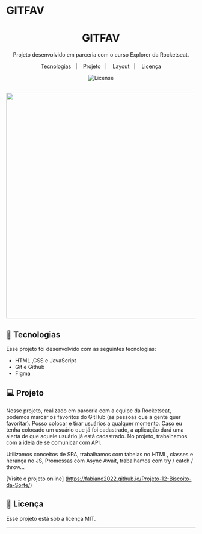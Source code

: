 # GITFAV

<h1 align="center"> GITFAV </h1>

<p align="center">
Projeto desenvolvido em parceria com o curso Explorer da Rocketseat.
</p>

<p align="center">
  <a href="#-tecnologias">Tecnologias</a>&nbsp;&nbsp;&nbsp;|&nbsp;&nbsp;&nbsp;
  <a href="#-projeto">Projeto</a>&nbsp;&nbsp;&nbsp;|&nbsp;&nbsp;&nbsp;
  <a href="#-layout">Layout</a>&nbsp;&nbsp;&nbsp;|&nbsp;&nbsp;&nbsp;
  <a href="#memo-licença">Licença</a>
</p>

<p align="center">
  <img alt="License" src="https://img.shields.io/static/v1?label=license&message=MIT&color=49AA26&labelColor=000000">
</p>

<br>

<div align="center">
<img src="https://github.com/Fabiano2022/GITFAV/assets/115079000/f9ae5684-d200-40a8-a41b-bff98a9cabe5" width="600px" />
</div>


## 🚀 Tecnologias

Esse projeto foi desenvolvido com as seguintes tecnologias:

- HTML ,CSS e JavaScript  
- Git e Github
- Figma


## 💻 Projeto

Nesse projeto, realizado em parceria com a equipe da Rocketseat, podemos marcar os favoritos do GitHub (as pessoas que a gente quer favoritar). Posso colocar e tirar usuários a qualquer momento. Caso eu tenha colocado um usuário que já foi cadastrado, a aplicação dará uma alerta de que aquele usuário já está cadastrado. No projeto, trabalhamos com a ideia de se comunicar com API.

Utilizamos conceitos de SPA, trabalhamos com tabelas no HTML, classes e herança no JS, Promessas com Async Await, trabalhamos com try / catch / throw...

[Visite o projeto online] (https://fabiano2022.github.io/Projeto-12-Biscoito-da-Sorte/) 


## :memo: Licença

Esse projeto está sob a licença MIT.

---
